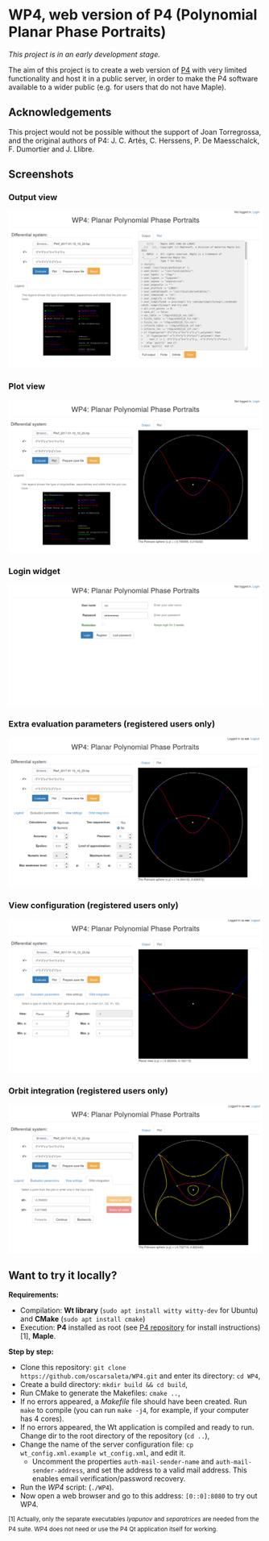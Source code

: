 # WP4, web version of P4 (Polynomial Planar Phase Portraits)

*This project is in an early development stage.*

The aim of this project is to create a web version of <a href="htpps://github.com/oscarsaleta/P4">P4</a> with very limited functionality and host it in a public server, in order to make the P4 software available to a wider public (e.g. for users that do not have Maple).

## Acknowledgements

This project would not be possible without the support of Joan Torregrossa, and the original authors of P4: J. C. Artés, C. Herssens, P. De Maesschalck, F. Dumortier and J. Llibre.

## Screenshots

### Output view

![outputview.png](screenshots/outputview.png)

### Plot view

![plotview.png](screenshots/plotview.png)

### Login widget

![loginview.png](screenshots/loginview.png)

### Extra evaluation parameters (registered users only)

![loggedin.png](screenshots/loggedin.png)

### View configuration (registered users only)

![planarview.png](screenshots/planarview.png)

### Orbit integration (registered users only)

![orbits.png](screenshots/orbits.png)

## Want to try it locally?

**Requirements:**

* Compilation: **Wt library** (`sudo apt install witty witty-dev` for Ubuntu) and **CMake** (`sudo apt install cmake`)
* Execution: **P4** installed as root (see <a href="https://github.com/oscarsaleta/P4#installation">P4 repository</a> for install instructions) [1], **Maple**.

**Step by step:**

* Clone this repository: `git clone https://github.com/oscarsaleta/WP4.git` and enter its directory: `cd WP4`,
* Create a build directory: `mkdir build && cd build`,
* Run CMake to generate the Makefiles: `cmake ..`,
* If no errors appeared, a *Makefile* file should have been created. Run `make` to compile (you can run `make -j4`, for example, if your computer has 4 cores).
* If no errors appeared, the Wt application is compiled and ready to run. Change dir to the root directory of the repository (`cd ..`),
* Change the name of the server configuration file: `cp wt_config.xml.example wt_config.xml`, and edit it.
    - Uncomment the properties `auth-mail-sender-name` and `auth-mail-sender-address`, and set the address to a valid mail address. This enables email verification/password recovery.
* Run the *WP4* script: (`./WP4`).
* Now open a web browser and go to this address: `[0::0]:8080` to try out WP4.

<sup>[1] Actually, only the separate executables *lyapunov* and *separatrices* are needed from the P4 suite. WP4 does not need or use the P4 Qt application itself for working.</sup>
